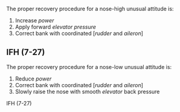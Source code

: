 The proper recovery procedure for a nose-high unusual attitude is:
1. Increase *power*
2. Apply forward *elevator pressure*
3. Correct bank with coordinated [*rudder* and *aileron*]

IFH (7-27)
---
The proper recovery procedure for a nose-low unusual attitude is:
1. Reduce *power*
2. Correct bank with coordinated [*rudder* and *aileron*]
3. Slowly raise the nose with smooth *elevator* back pressure

IFH (7-27)